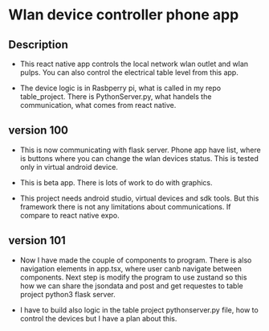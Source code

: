 # Wlan device controller phone app

## Description
- This react native app controls the local network wlan outlet and wlan pulps. You can also control the electrical table level from this app.

- The device logic is in Rasbperry pi, what is called in my repo table_project. There is PythonServer.py, what handels the communication, what comes from react native.

## version 100

- This is now communicating with flask server. Phone app have list, where is buttons where you can change the wlan devices status. This is tested only in virtual android device. 

- This is beta app. There is lots of work to do with graphics.
- This project needs android studio, virtual devices and sdk tools. But this framework there is not any limitations about communications. If compare to react native expo.

## version 101
- Now I have made the couple of components to program. There is also navigation elements in app.tsx, where user canb navigate between components. Next step is modify the program to use zustand so this how we can share the jsondata and post and get requestes to table project python3 flask server.

- I have to build also logic in the table project pythonserver.py file, how to control the devices but I have a plan about this.